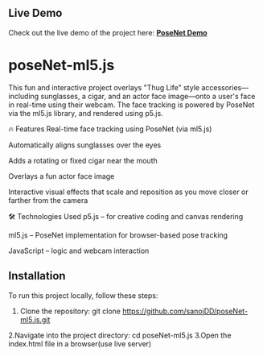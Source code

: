 ## Live Demo

Check out the live demo of the project here: **[PoseNet Demo](https://sanojdd.github.io/poseNet-ml5.js/)**

# poseNet-ml5.js
This fun and interactive project overlays "Thug Life" style accessories—including sunglasses, a cigar, and an actor face image—onto a user's face in real-time using their webcam. The face tracking is powered by PoseNet via the ml5.js library, and rendered using p5.js.

🔥 Features
Real-time face tracking using PoseNet (via ml5.js)

Automatically aligns sunglasses over the eyes

Adds a rotating or fixed cigar near the mouth

Overlays a fun actor face image

Interactive visual effects that scale and reposition as you move closer or farther from the camera

🛠 Technologies Used
p5.js – for creative coding and canvas rendering

ml5.js – PoseNet implementation for browser-based pose tracking

JavaScript – logic and webcam interaction

## Installation

To run this project locally, follow these steps:

1. Clone the repository:
  git clone https://github.com/sanojDD/poseNet-ml5.js.git

2.Navigate into the project directory:
   cd poseNet-ml5.js
3.Open the index.html file in a browser(use live server)

